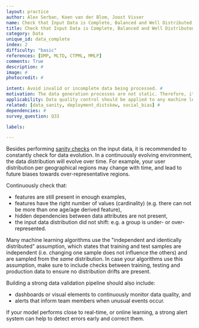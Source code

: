 ```yaml
---
layout: practice
author: Alex Serban, Koen van der Blom, Joost Visser
name: Check that Input Data is Complete, Balanced and Well Distributed
title: Check that Input Data is Complete, Balanced and Well Distributed
category: Data
unique_id: data_complete
index: 2
difficulty: "basic"
references: [DMP, MLTD, CTPML, MMLP]
comments: True
description: #
image: #
photocredit: #

intent: Avoid invalid or incomplete data being processed. #
motivation: The data generation processes are not static. Therefore, it is necessary to continuously check that data evolution does not introduce issues in distributions, completeness and balance. #
applicability: Data quality control should be applied to any machine learning application.
related: [data_sanity, deployment_distskew, social_bias] #
dependencies: #
survey_question: Q33

labels:

---
```


Besides performing <a href="/best_practices/01-sanity_check/">sanity checks</a> on the input data, it is recommended to constantly check for data evolution. In a continuously evolving environment, the data distribution will evolve over time.
For example, your user distribution per geographical regions may change with time, and lead to future biases towards over-representative regions.

Continuously check that:

- features are still present in enough examples,
- features have the right number of values (cardinality) (e.g. there can not be more than one age/age derived feature),
- hidden dependencies between data attributes are not present,
- the input data distribution did not shift: e.g. a group is under- or over-represented.


Many machine learning algorithms use the "independent and identically distributed" assumption, which states that training and test samples are independent (i.e. changing one sample does not influence the others) and are sampled from the *same* distribution.
In case your algorithms use this assumption, make sure to include checks between training, testing and production data to ensure no distribution drifts are present.


Building a strong data validation pipeline should also include:
- dashboards or visual elements to continuously monitor data quality, and
- alerts that inform team members when unusual events occur.

If your model performs close to real-time, or online learning, a strong alert system can help to detect errors early and correct them.